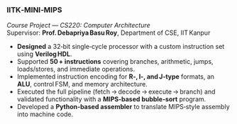 ### IITK‑MINI‑MIPS  
*Course Project — CS220: Computer Architecture*  
Supervisor: **Prof. Debapriya Basu Roy**, Department of CSE, IIT Kanpur  

- **Designed** a 32‑bit single‑cycle processor with a custom instruction set using **Verilog HDL**.  
- Supported **50 + instructions** covering branches, arithmetic, jumps, loads/stores, and immediate operations.  
- Implemented instruction encoding for **R‑, I‑, and J‑type** formats, an **ALU**, control FSM, and memory architecture.  
- Executed the full pipeline (fetch → decode → execute → branch) and validated functionality with a **MIPS‑based bubble‑sort** program.  
- Developed a **Python‑based assembler** to translate MIPS‑style assembly into machine code.
